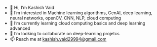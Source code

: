 - 👋 Hi, I’m Kashish Vaid
- 👀 I’m interested in Machine learning algorithms, GenAI, deep learning, neural networks, openCV, CNN, NLP, cloud computing
- 🌱 I’m currently learning cloud computing basics and deep learning advanced
- 💞️ I’m looking to collaborate on deep-learning projetcs
- 📫 Reach me at kashish.vaid29994@gmail.com
